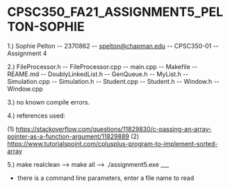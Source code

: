 # CPSC350_FA21_ASSIGNMENT5_PELTON-SOPHIE

1.) Sophie Pelton -- 2370862 -- spelton@chapman.edu -- CPSC350-01 -- Assignment 4

2.) FileProcessor.h -- FileProcessor.cpp -- main.cpp -- Makefile -- REAME.md -- DoublyLinkedList.h -- GenQueue.h -- MyList.h -- Simulation.cpp -- Simulation.h -- Student.cpp -- Student.h -- Window.h -- Window.cpp

3.) no known compile errors. 

4.) references used:

(1) https://stackoverflow.com/questions/11829830/c-passing-an-array-pointer-as-a-function-argument/11829889 (2) https://www.tutorialspoint.com/cplusplus-program-to-implement-sorted-array

5.) make realclean --> make all --> ./assignment5.exe ___

- there is a command line parameters, enter a file name to read
